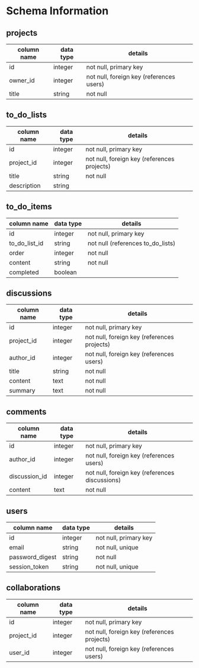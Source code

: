 # Schema Information

## projects
column name | data type | details
------------|-----------|-----------------------
id          | integer   | not null, primary key
owner_id    | integer   | not null, foreign key (references users)
title       | string    | not null

## to_do_lists
column name | data type | details
------------|-----------|-----------------------
id          | integer   | not null, primary key
project_id  | integer   | not null, foreign key (references projects)
title       | string    | not null
description | string    |  

## to_do_items
column name   | data type | details
--------------|-----------|-----------------------
id            | integer   | not null, primary key
to_do_list_id | string    | not null (references to_do_lists)
order         | integer   | not null
content       | string    | not null
completed     | boolean   |

## discussions
column name | data type | details
------------|-----------|-----------------------
id          | integer   | not null, primary key
project_id  | integer   | not null, foreign key (references projects)
author_id   | integer   | not null, foreign key (references users)
title       | string    | not null
content     | text      | not null
summary     | text      | not null

## comments
column name   | data type | details
--------------|-----------|-----------------------
id            | integer   | not null, primary key
author_id     | integer   | not null, foreign key (references users)
discussion_id | integer   | not null, foreign key (references discussions)
content       | text      | not null

## users
column name     | data type | details
----------------|-----------|-----------------------
id              | integer   | not null, primary key
email           | string    | not null, unique
password_digest | string    | not null
session_token   | string    | not null, unique

## collaborations
column name   | data type | details
--------------|-----------|-----------------------
id            | integer   | not null, primary key
project_id    | integer   | not null, foreign key (references projects)
user_id       | integer   | not null, foreign key (references users)
